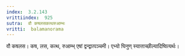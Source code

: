 ```yaml
---
index:  3.2.143
vrittiindex:  925
sutra:  वौ कषलसकत्थरुआम्भः
vritti:  balamanorama 
---
```


वौ कषलस। कष, लस, कत्थ, रुआम्भ् एषां द्वन्द्वात्पञ्चमी। एभ्यो घिनुण् स्यात्ताच्छील्यादिष्वित्यर्थः। 

